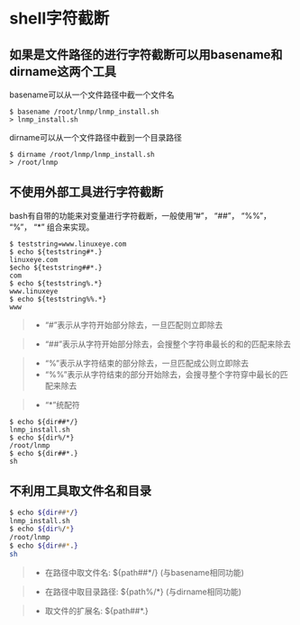 # shell字符截断

## 如果是文件路径的进行字符截断可以用basename和dirname这两个工具
basename可以从一个文件路径中截一个文件名

```
$ basename /root/lnmp/lnmp_install.sh 
> lnmp_install.sh
```
dirname可以从一个文件路径中截到一个目录路径

~~~
$ dirname /root/lnmp/lnmp_install.sh
> /root/lnmp
~~~
## 不使用外部工具进行字符截断
bash有自带的功能来对变量进行字符截断，一般使用”#”， “##”， “%%”， “%”， “*” 组合来实现。

```
$ teststring=www.linuxeye.com
$ echo ${teststring#*.} 
linuxeye.com 
$echo ${teststring##*.} 
com
$ echo ${teststring%.*} 
www.linuxeye 
$ echo ${teststring%%.*} 
www
```
> * “#”表示从字符开始部分除去，一旦匹配则立即除去

> * “##”表示从字符开始部分除去，会搜整个字符串最长的和的匹配来除去

> * “%”表示从字符结束的部分除去，一旦匹配成公则立即除去
> * “%%”表示从字符结束的部分开始除去，会搜寻整个字符穿中最长的匹配来除去

> * “*”统配符

	$ echo ${dir##*/} 
	lnmp_install.sh 
	$ echo ${dir%/*} 
	/root/lnmp 
	$ echo ${dir##*.} 
	sh


## 不利用工具取文件名和目录
```sh
$ echo ${dir##*/} 
lnmp_install.sh 
$ echo ${dir%/*} 
/root/lnmp 
$ echo ${dir##*.} 
sh
```

> * 在路径中取文件名: ${path##*/} (与basename相同功能)

> * 在路径中取目录路径: ${path%/*} (与dirname相同功能)

> * 取文件的扩展名: ${path##*.}